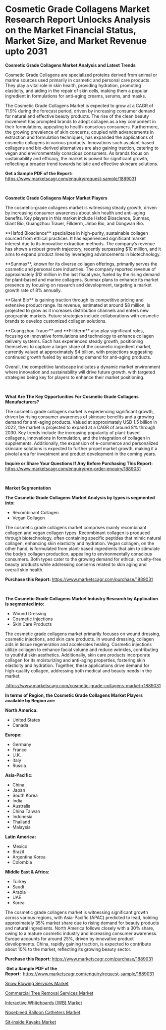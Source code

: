 <p><h1>Cosmetic Grade Collagens Market Research Report Unlocks Analysis on the Market Financial Status, Market Size, and Market Revenue upto 2031</h1></p><p><strong>Cosmetic Grade Collagens Market Analysis and Latest Trends</strong></p>
<p><p>Cosmetic Grade Collagens are specialized proteins derived from animal or marine sources used primarily in cosmetic and personal care products. They play a vital role in skin health, providing hydration, promoting elasticity, and aiding in the repair of skin cells, making them a popular ingredient in formulations for anti-aging creams, serums, and masks. </p><p>The Cosmetic Grade Collagens Market is expected to grow at a CAGR of 11.9% during the forecast period, driven by increasing consumer demand for natural and effective beauty products. The rise of the clean beauty movement has prompted brands to adopt collagen as a key component in their formulations, appealing to health-conscious consumers. Furthermore, the growing prevalence of skin concerns, coupled with advancements in extraction and formulation techniques, has expanded the applications of cosmetic collagens in various products. Innovations such as plant-based collagens and bio-derived alternatives are also gaining traction, catering to vegan and environmentally conscious consumers. As brands focus on sustainability and efficacy, the market is poised for significant growth, reflecting a broader trend towards holistic and effective skincare solutions.</p></p>
<p><strong>Get a Sample PDF of the Report:&nbsp;</strong> <a href="https://www.marketscagr.com/enquiry/request-sample/1889031?utm_campaign=1573&utm_medium=2&utm_source=Github&utm_content=ia&utm_term=24102024&utm_id=cosmetic-grade-collagens">https://www.marketscagr.com/enquiry/request-sample/1889031</a></p>
<p>&nbsp;</p>
<p><strong>Cosmetic Grade Collagens Major Market Players</strong></p>
<p><p>The cosmetic-grade collagens market is witnessing steady growth, driven by increasing consumer awareness about skin health and anti-aging benefits. Key players in this market include Hafod Bioscience, Sunmax, Giant Bio, Guangzhou Trauer, Fillderm, Jinbo Bio, and Dongwan Bio.</p><p>**Hafod Bioscience** specializes in high-purity, sustainable collagen sourced from ethical practices. It has experienced significant market interest due to its innovative extraction methods. The company’s revenue has shown a robust growth trajectory, recently surpassing $10 million, and it aims to expand product lines by leveraging advancements in biotechnology.</p><p>**Sunmax**, known for its diverse collagen offerings, primarily serves the cosmetic and personal care industries. The company reported revenue of approximately $12 million in the last fiscal year, fueled by the rising demand for plant-based and marine collagens. Sunmax plans to enhance its market presence by focusing on research and development, targeting a market growth rate of 8% annually.</p><p>**Giant Bio** is gaining traction through its competitive pricing and extensive product range. Its revenue, estimated at around $8 million, is projected to grow as it increases distribution channels and enters new geographic markets. Future strategies include collaborations with cosmetic brands to develop customized collagen solutions.</p><p>**Guangzhou Trauer** and **Fillderm** also play significant roles, focusing on innovative formulations and technology to enhance collagen delivery systems. Each has experienced steady growth, positioning themselves to capture a larger share of the cosmetic ingredient market, currently valued at approximately $4 billion, with projections suggesting continued growth fueled by escalating demand for anti-aging products.</p><p>Overall, the competitive landscape indicates a dynamic market environment where innovation and sustainability will drive future growth, with targeted strategies being key for players to enhance their market positioning.</p></p>
<p>&nbsp;</p>
<p><strong>What Are The Key Opportunities For Cosmetic Grade Collagens Manufacturers?</strong></p>
<p><p>The cosmetic grade collagens market is experiencing significant growth, driven by rising consumer awareness of skincare benefits and a growing demand for anti-aging products. Valued at approximately USD 1.5 billion in 2022, the market is projected to expand at a CAGR of around 8% through 2030. Key trends include the increasing popularity of plant-based collagens, innovations in formulation, and the integration of collagen in supplements. Additionally, the expansion of e-commerce and personalized skincare solutions is expected to further propel market growth, making it a pivotal area for investment and product development in the coming years.</p></p>
<p><strong>Inquire or Share Your Questions If Any Before Purchasing This Report:</strong> <a href="https://www.marketscagr.com/enquiry/pre-order-enquiry/1889031?utm_campaign=1573&utm_medium=2&utm_source=Github&utm_content=ia&utm_term=24102024&utm_id=cosmetic-grade-collagens">https://www.marketscagr.com/enquiry/pre-order-enquiry/1889031</a></p>
<p>&nbsp;</p>
<p><strong>Market Segmentation</strong></p>
<p><strong>The Cosmetic Grade Collagens Market Analysis by types is segmented into:</strong></p>
<p><ul><li>Recombinant Collagen</li><li>Vegan Collagen</li></ul></p>
<p><p>The cosmetic grade collagens market comprises mainly recombinant collagen and vegan collagen types. Recombinant collagen is produced through biotechnology, often containing specific peptides that mimic natural collagen, enhancing skin elasticity and hydration. Vegan collagen, on the other hand, is formulated from plant-based ingredients that aim to stimulate the body’s collagen production, appealing to environmentally conscious consumers. Both types cater to the growing demand for ethical, cruelty-free beauty products while addressing concerns related to skin aging and overall skin health.</p></p>
<p><strong>Purchase this Report:&nbsp;</strong><a href="https://www.marketscagr.com/purchase/1889031?utm_campaign=1573&utm_medium=2&utm_source=Github&utm_content=ia&utm_term=24102024&utm_id=cosmetic-grade-collagens">https://www.marketscagr.com/purchase/1889031</a></p>
<p>&nbsp;</p>
<p><strong>The Cosmetic Grade Collagens Market Industry Research by Application is segmented into:</strong></p>
<p><ul><li>Wound Dressing</li><li>Cosmetic Injections</li><li>Skin Care Products</li></ul></p>
<p><p>The cosmetic grade collagens market primarily focuses on wound dressing, cosmetic injections, and skin care products. In wound dressing, collagen aids in tissue regeneration and accelerates healing. Cosmetic injections utilize collagen to enhance facial volume and reduce wrinkles, contributing to youthful skin aesthetics. Additionally, skin care products incorporate collagen for its moisturizing and anti-aging properties, fostering skin elasticity and hydration. Together, these applications drive demand for high-quality collagen, addressing both medical and beauty needs in the market.</p></p>
<p><a href="https://www.marketscagr.com/cosmetic-grade-collagens-market-r1889031?utm_campaign=1573&utm_medium=2&utm_source=Github&utm_content=ia&utm_term=24102024&utm_id=cosmetic-grade-collagens">&nbsp;https://www.marketscagr.com/cosmetic-grade-collagens-market-r1889031</a></p>
<p><strong>In terms of Region, the Cosmetic Grade Collagens Market Players available by Region are:</strong></p>
<p>
    <p> <strong> North America: </strong>
        <ul>
            <li>United States</li>
            <li>Canada</li>
        </ul>
        </p> 
    <p> <strong> Europe: </strong>
        <ul>
            <li>Germany</li>
            <li>France</li>
            <li>U.K.</li>
            <li>Italy</li>
            <li>Russia</li>
        </ul>
        </p> 
    <p> <strong> Asia-Pacific: </strong>
        <ul>
            <li>China</li>
            <li>Japan</li>
            <li>South Korea</li>
            <li>India</li>
            <li>Australia</li>
            <li>China Taiwan</li>
            <li>Indonesia</li>
            <li>Thailand</li>
            <li>Malaysia</li>
        </ul>
        </p> 
    <p> <strong> Latin America: </strong>
        <ul>
            <li>Mexico</li>
            <li>Brazil</li>
            <li>Argentina Korea</li>
            <li>Colombia</li>
        </ul>
        </p> 
    <p> <strong> Middle East & Africa: </strong>
        <ul>
            <li>Turkey</li>
            <li>Saudi</li>
            <li>Arabia</li>
            <li>UAE</li>
            <li>Korea</li>
        </ul>
    </p>
    </p>
<p><p>The cosmetic grade collagens market is witnessing significant growth across various regions, with Asia-Pacific (APAC) predicted to lead, holding approximately 35% market share due to rising demand for beauty products and natural ingredients. North America follows closely with a 30% share, owing to a mature cosmetic industry and increasing consumer awareness. Europe accounts for around 25%, driven by innovative product developments. China, rapidly gaining traction, is expected to contribute about 10% to the market, reflecting its growing beauty sector.</p></p>
<p><strong>Purchase this Report: </strong><a href="https://www.marketscagr.com/purchase/1889031?utm_campaign=1573&utm_medium=2&utm_source=Github&utm_content=ia&utm_term=24102024&utm_id=cosmetic-grade-collagens">https://www.marketscagr.com/purchase/1889031</a></p>
<p>&nbsp;<strong>Get a Sample PDF of the Report:&nbsp;&nbsp;</strong><a href="https://www.marketscagr.com/enquiry/request-sample/1889031?utm_campaign=1573&utm_medium=2&utm_source=Github&utm_content=ia&utm_term=24102024&utm_id=cosmetic-grade-collagens">https://www.marketscagr.com/enquiry/request-sample/1889031</a></p>
<p><strong></strong></p>
<p><p><a href="https://issuu.com/reportprime-2/docs/snow-blowing-services-market-size-2_5895a048f37f08?utm_campaign=1573&utm_medium=2&utm_source=Github&utm_content=ia&utm_term=24102024&utm_id=cosmetic-grade-collagens">Snow Blowing Services Market</a></p><p><a href="https://issuu.com/reportprime-2/docs/commercial-tree-removal-services-ma_00113713379645?utm_campaign=1573&utm_medium=2&utm_source=Github&utm_content=ia&utm_term=24102024&utm_id=cosmetic-grade-collagens">Commercial Tree Removal Services Market</a></p><p><a href="https://www.linkedin.com/pulse/global-lnteractive-whiteboards-iwb-market-landscape-future-kkl4e?utm_campaign=1573&utm_medium=2&utm_source=Github&utm_content=ia&utm_term=24102024&utm_id=cosmetic-grade-collagens">lnteractive Whiteboards (IWB) Market</a></p><p><a href="https://www.linkedin.com/pulse/top-trends-transforming-nosebleed-balloon-catheters-market-2024-okzkf?utm_campaign=1573&utm_medium=2&utm_source=Github&utm_content=ia&utm_term=24102024&utm_id=cosmetic-grade-collagens">Nosebleed Balloon Catheters Market</a></p><p><a href="https://www.linkedin.com/pulse/future-innovation-global-sit-inside-kayaks-market-growth-opportunities-hibve?utm_campaign=1573&utm_medium=2&utm_source=Github&utm_content=ia&utm_term=24102024&utm_id=cosmetic-grade-collagens">Sit-inside Kayaks Market</a></p></p>